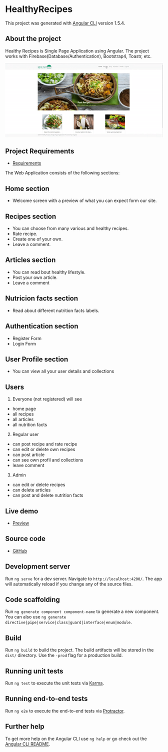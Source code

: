 # HealthyRecipes

This project was generated with [Angular CLI](https://github.com/angular/angular-cli) version 1.5.4.

## About the project

Healthy Recipes is Single Page Application using Angular. The project works with Firebase(Database/Authentication), Bootstrap4, Toastr, etc.

![Alt Text](https://github.com/LoraMS/AngularFundamentals/blob/master/healthy-recipes/src/assets/video-to-gif(1).gif)

## Project Requirements
* [Requirements](https://softuni.bg/trainings/resources/officedocument/19746/project-assignment-angular-fundamentals-november-2017/1812)

The Web Application consists of the following sections:

## Home section

* Welcome screen with a preview of what you can expect form our site.

## Recipes section

* You can choose from many various and healthy recipes.
* Rate recipe.
* Create one of your own.
* Leave a comment.

## Articles section

* You can read bout healthy lifestyle.
* Post your own article.
* Leave a comment

## Nutricion facts section

* Read about different nutrition facts labels.

## Authentication section

* Register Form
* Login Form

## User Profile section

* You can view all your user details and collections

## Users

1. Everyone (not registered) will see

* home page
* all recipes
* all articles
* all nutrition facts

2. Regular user

 * can post recipe and rate recipe
 * can edit or delete own recipes
 * can post article
 * can see own profil and collections
 * leave comment
 
3. Admin
 
 * can edit or delete recipes
 * can delete articles
 * can post and delete nutrition facts
 
## Live demo
 * [Preview](https://healthy-recipes-832f5.firebaseapp.com/home)
 
## Source code
 * [GitHub](https://github.com/LoraMS/AngularFundamentals/tree/master/healthy-recipes)
 
## Development server

Run `ng serve` for a dev server. Navigate to `http://localhost:4200/`. The app will automatically reload if you change any of the source files.

## Code scaffolding

Run `ng generate component component-name` to generate a new component. You can also use `ng generate directive|pipe|service|class|guard|interface|enum|module`.

## Build

Run `ng build` to build the project. The build artifacts will be stored in the `dist/` directory. Use the `-prod` flag for a production build.

## Running unit tests

Run `ng test` to execute the unit tests via [Karma](https://karma-runner.github.io).

## Running end-to-end tests

Run `ng e2e` to execute the end-to-end tests via [Protractor](http://www.protractortest.org/).

## Further help

To get more help on the Angular CLI use `ng help` or go check out the [Angular CLI README](https://github.com/angular/angular-cli/blob/master/README.md).
 
 

